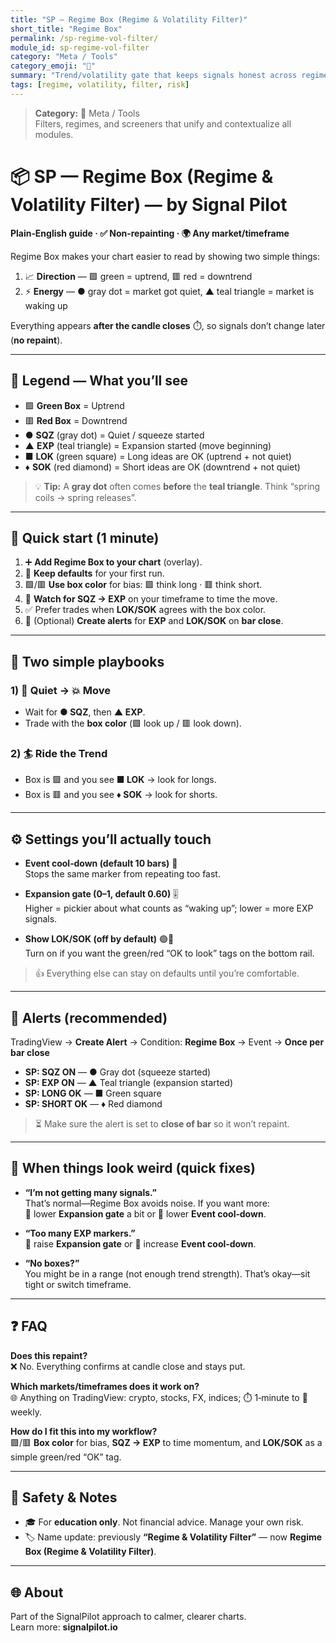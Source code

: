```yaml
---
title: "SP — Regime Box (Regime & Volatility Filter)"
short_title: "Regime Box"
permalink: /sp-regime-vol-filter/
module_id: sp-regime-vol-filter
category: "Meta / Tools"
category_emoji: "🧩"
summary: "Trend/volatility gate that keeps signals honest across regimes."
tags: [regime, volatility, filter, risk]
---
```



> **Category:** 🧩 Meta / Tools  
> Filters, regimes, and screeners that unify and contextualize all modules.


# 📦 SP — Regime Box (Regime & Volatility Filter) — by Signal Pilot
**Plain‑English guide · ✅ Non‑repainting · 🌍 Any market/timeframe**

Regime Box makes your chart easier to read by showing two simple things:

1) 📈 **Direction** — 🟩 green = uptrend, 🟥 red = downtrend  
2) ⚡ **Energy** — ● gray dot = market got quiet, ▲ teal triangle = market is waking up

Everything appears **after the candle closes** ⏱️, so signals don’t change later (**no repaint**).

---

## 🧭 Legend — What you’ll see

- 🟩 **Green Box** = Uptrend  
- 🟥 **Red Box** = Downtrend  
- ● **SQZ** (gray dot) = Quiet / squeeze started  
- ▲ **EXP** (teal triangle) = Expansion started (move beginning)  
- ■ **LOK** (green square) = Long ideas are OK (uptrend + not quiet)  
- ♦ **SOK** (red diamond) = Short ideas are OK (downtrend + not quiet)

> 💡 **Tip:** A **gray dot** often comes **before** the **teal triangle**. Think “spring coils → spring releases”.

---

## 🚀 Quick start (1 minute)

1. ➕ **Add Regime Box to your chart** (overlay).  
2. 🧩 **Keep defaults** for your first run.  
3. 🟩/🟥 **Use box color** for bias: 🟩 think long · 🟥 think short.  
4. 👀 **Watch for SQZ → EXP** on your timeframe to time the move.  
5. ✅ Prefer trades when **LOK/SOK** agrees with the box color.  
6. 🔔 (Optional) **Create alerts** for **EXP** and **LOK/SOK** on **bar close**.

---

## 🧪 Two simple playbooks

### 1) 🤫 Quiet → 💥 Move
- Wait for **● SQZ**, then **▲ EXP**.  
- Trade with the **box color** (🟩 look up / 🟥 look down).

### 2) 🏄 Ride the Trend
- Box is 🟩 and you see **■ LOK** → look for longs.  
- Box is 🟥 and you see **♦ SOK** → look for shorts.

---

## ⚙️ Settings you’ll actually touch

- **Event cool‑down (default 10 bars)** 🔁  
  Stops the same marker from repeating too fast.

- **Expansion gate (0–1, default 0.60)** 🎚️  
  Higher = pickier about what counts as “waking up”; lower = more EXP signals.

- **Show LOK/SOK (off by default)** 🟢🔴  
  Turn on if you want the green/red “OK to look” tags on the bottom rail.

> 👍 Everything else can stay on defaults until you’re comfortable.

---

## 🔔 Alerts (recommended)

TradingView → **Create Alert** → Condition: **Regime Box** → Event → **Once per bar close**

- **SP: SQZ ON** — ● Gray dot (squeeze started)  
- **SP: EXP ON** — ▲ Teal triangle (expansion started)  
- **SP: LONG OK** — ■ Green square  
- **SP: SHORT OK** — ♦ Red diamond

> ⏳ Make sure the alert is set to **close of bar** so it won’t repaint.

---

## 🧰 When things look weird (quick fixes)

- **“I’m not getting many signals.”**  
  That’s normal—Regime Box avoids noise. If you want more:  
  🔽 lower **Expansion gate** a bit or 🔽 lower **Event cool‑down**.

- **“Too many EXP markers.”**  
  🔼 raise **Expansion gate** or 🔼 increase **Event cool‑down**.

- **“No boxes?”**  
  You might be in a range (not enough trend strength). That’s okay—sit tight or switch timeframe.

---

## ❓ FAQ

**Does this repaint?**  
❌ No. Everything confirms at candle close and stays put.

**Which markets/timeframes does it work on?**  
🌐 Anything on TradingView: crypto, stocks, FX, indices; ⏱️ 1‑minute to 📅 weekly.

**How do I fit this into my workflow?**  
🟩/🟥 **Box color** for bias, **SQZ → EXP** to time momentum, and **LOK/SOK** as a simple green/red “OK” tag.

---

## 🛟 Safety & Notes

- 🎓 For **education only**. Not financial advice. Manage your own risk.  
- 🏷️ Name update: previously **“Regime & Volatility Filter”** — now **Regime Box (Regime & Volatility Filter)**.

---

## 🌐 About

Part of the SignalPilot approach to calmer, clearer charts.  
Learn more: **signalpilot.io**
